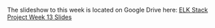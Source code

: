 The slideshow to this week is located on Google Drive here: [ELK Stack Project Week 13 Slides](https://docs.google.com/presentation/d/1b0jbp5L_ws2iCFuOSnU7BfoXb6oSiWccqmwXKk8yJ0w/edit#slide=id.g4789b2c72f_0_6)
